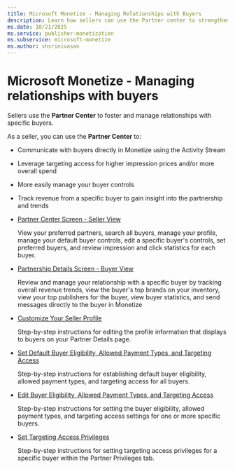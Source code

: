 ```yaml
---
title: Microsoft Monetize - Managing Relationships with Buyers
description: Learn how sellers can use the Partner center to strengthen relationships with specific buyers. This page explains how sellers can use Partner Center. 
ms.date: 10/21/2025
ms.service: publisher-monetization
ms.subservice: microsoft-monetize
ms.author: shsrinivasan
---
```


# Microsoft Monetize - Managing relationships with buyers

Sellers use the **Partner Center** to foster and manage relationships with specific buyers.

As a seller, you can use the **Partner Center** to:

- Communicate with buyers directly in Monetize using the Activity Stream
- Leverage targeting access for higher impression prices and/or more overall spend
- More easily manage your buyer controls
- Track revenue from a specific buyer to gain insight into the partnership and trends
- [Partner Center Screen - Seller View](partner-center-screen-seller-view.md)

    View your preferred partners, search all buyers, manage your profile, manage your default buyer controls, edit a specific buyer's controls, set preferred buyers, and review impression and click statistics for each buyer.
- [Partnership Details Screen - Buyer View](partnership-details-screen-buyer-view.md)

    Review and manage your relationship with a specific buyer by tracking overall revenue trends, view the buyer's top brands on your inventory, view your top publishers for the buyer, view buyer statistics, and send messages directly to the buyer in Monetize
- [Customize Your Seller Profile](customize-your-seller-profile.md)

    Step-by-step instructions for editing the profile information that displays to buyers on your Partner Details page.
- [Set Default Buyer Eligibility, Allowed Payment Types, and Targeting Access](set-default-buyer-eligibility-allowed-payment-types-and-targeting-access.md)

     Step-by-step instructions for establishing default buyer eligibility, allowed payment types, and targeting access for all buyers.
- [Edit Buyer Eligibility, Allowed Payment Types, and Targeting Access](edit-buyer-eligibility-allowed-payment-types-and-targeting-access.md)

    Step-by-step instructions for setting the buyer eligibility, allowed payment types, and targeting access settings for one or more specific buyers.
- [Set Targeting Access Privileges](set-targeting-access-privileges.md)

    Step-by-step instructions for setting targeting access privileges for a specific buyer within the Partner Privileges tab.
